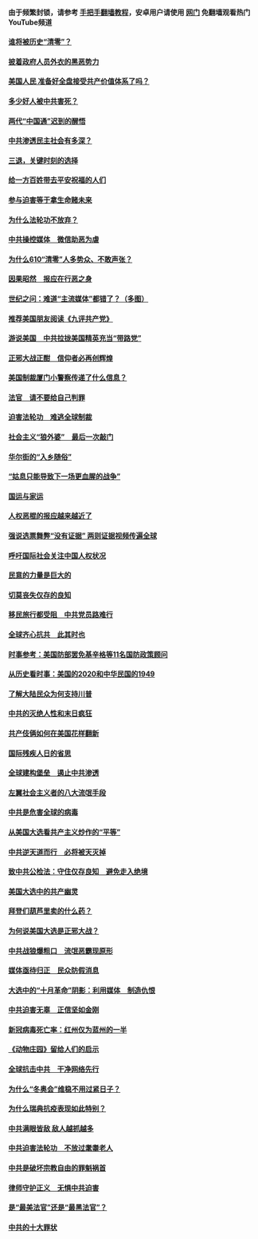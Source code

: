 #### 由于频繁封锁，请参考 [手把手翻墙教程](https://github.com/gfw-breaker/guides/wiki/)，安卓用户请使用 [网门](https://github.com/gfw-breaker/nogfw/blob/master/dl.md?t=01022300) 免翻墙观看热门YouTube频道 

#### [谁将被历史“清零”？](../pages/251/417485.md?t=01022300) 

#### [披着政府人员外衣的黑恶势力](../pages/251/417442.md?t=01022300) 

#### [美国人民 准备好全盘接受共产价值体系了吗？](../pages/251/417491.md?t=01022300) 

#### [多少好人被中共害死？](../pages/251/417144.md?t=01022300) 

#### [两代“中国通”迟到的醒悟](../pages/251/417064.md?t=01022300) 

#### [中共渗透民主社会有多深？](../pages/251/417063.md?t=01022300) 

#### [三退，关键时刻的选择](../pages/251/416969.md?t=01022300) 

#### [给一方百姓带去平安祝福的人们](../pages/251/416941.md?t=01022300) 

#### [参与迫害等于拿生命赌未来](../pages/251/416856.md?t=01022300) 

#### [为什么法轮功不放弃？](../pages/251/416864.md?t=01022300) 

#### [中共操控媒体　微信助恶为虐](../pages/251/416724.md?t=01022300) 

#### [为什么610“清零”人多势众、不敢声张？](../pages/251/416632.md?t=01022300) 

#### [因果昭然　报应在行恶之身](../pages/251/416582.md?t=01022300) 

#### [世纪之问：难道“主流媒体”都错了？（多图）](../pages/251/416571.md?t=01022300) 

#### [推荐美国朋友阅读《九评共产党》](../pages/251/416510.md?t=01022300) 

#### [游说美国　中共拉拢美国精英充当“带路党”](../pages/251/416529.md?t=01022300) 

#### [正邪大战正酣　信仰者必再创辉煌](../pages/251/416433.md?t=01022300) 

#### [美国制裁厦门小警察传递了什么信息？](../pages/251/416432.md?t=01022300) 

#### [法官　请不要给自己判罪](../pages/251/416379.md?t=01022300) 

#### [迫害法轮功　难逃全球制裁](../pages/251/416380.md?t=01022300) 

#### [社会主义“狼外婆”　最后一次敲门](../pages/251/416394.md?t=01022300) 

#### [华尔街的“入乡随俗”](../pages/251/416395.md?t=01022300) 

#### [“姑息只能导致下一场更血腥的战争”](../pages/251/416223.md?t=01022300) 

#### [国运与家运](../pages/251/416224.md?t=01022300) 

#### [人权恶棍的报应越来越近了](../pages/251/416276.md?t=01022300) 

#### [强说选票舞弊“没有证据” 两则证据视频传遍全球](../pages/251/416227.md?t=01022300) 

#### [呼吁国际社会关注中国人权状况](../pages/251/416135.md?t=01022300) 

#### [民意的力量是巨大的](../pages/251/416222.md?t=01022300) 

#### [切莫丧失仅存的良知](../pages/251/416134.md?t=01022300) 

#### [移民旅行都受阻　中共党员路难行](../pages/251/416033.md?t=01022300) 

#### [全球齐心抗共　此其时也](../pages/251/415989.md?t=01022300) 

#### [时事参考：美国防部罢免基辛格等11名国防政策顾问](../pages/251/415970.md?t=01022300) 

#### [从历史看时事：美国的2020和中华民国的1949](../pages/251/415949.md?t=01022300) 

#### [了解大陆民众为何支持川普](../pages/251/415950.md?t=01022300) 

#### [中共的灭绝人性和末日疯狂](../pages/251/415944.md?t=01022300) 

#### [共产伎俩如何在美国花样翻新](../pages/251/415908.md?t=01022300) 

#### [国际残疾人日的省思](../pages/251/415849.md?t=01022300) 

#### [全球建构堡垒　遏止中共渗透](../pages/251/415850.md?t=01022300) 

#### [左翼社会主义者的八大流氓手段](../pages/251/415802.md?t=01022300) 

#### [中共是危害全球的病毒](../pages/251/415569.md?t=01022300) 

#### [从美国大选看共产主义炒作的“平等”](../pages/251/415654.md?t=01022300) 

#### [中共逆天道而行　必将被天灭掉](../pages/251/415626.md?t=01022300) 

#### [致中共公检法：守住仅存良知　避免走入绝境](../pages/251/415627.md?t=01022300) 

#### [美国大选中的共产幽灵](../pages/251/415618.md?t=01022300) 

#### [拜登们葫芦里卖的什么药？](../pages/251/415531.md?t=01022300) 

#### [为何说美国大选是正邪大战？](../pages/251/415530.md?t=01022300) 

#### [中共战狼爆粗口　流氓恶霸现原形](../pages/251/415426.md?t=01022300) 

#### [媒体亟待归正　民众防假消息](../pages/251/415402.md?t=01022300) 

#### [大选中的“十月革命”阴影：利用媒体　制造仇恨](../pages/251/415334.md?t=01022300) 

#### [中共迫害无辜　正信坚如金刚](../pages/251/415307.md?t=01022300) 

#### [新冠病毒死亡率：红州仅为蓝州的一半](../pages/251/415164.md?t=01022300) 

#### [《动物庄园》留给人们的启示](../pages/251/415178.md?t=01022300) 

#### [全球抗击中共　干净网络先行](../pages/251/415096.md?t=01022300) 

#### [为什么“冬奥会”维稳不用过紧日子？](../pages/251/414949.md?t=01022300) 

#### [为什么瑞典抗疫表现如此特别？](../pages/251/414950.md?t=01022300) 

#### [中共满眼皆敌 敌人越抓越多](../pages/251/415053.md?t=01022300) 

#### [中共迫害法轮功　不放过耄耋老人](../pages/251/414994.md?t=01022300) 

#### [中共是破坏宗教自由的罪魁祸首](../pages/251/414901.md?t=01022300) 

#### [律师守护正义　无惧中共迫害](../pages/251/414900.md?t=01022300) 

#### [是“最美法官”还是“最黑法官”？](../pages/251/414885.md?t=01022300) 

#### [中共的十大罪状](../pages/251/414772.md?t=01022300) 

